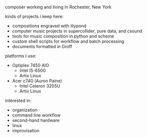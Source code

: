 composer working and living in Rochester, New York

kinds of projects i keep here:
- compositions engraved with lilypond
- computer music projects in supercollider, pure data, and csound
- tools for music composition in python and scheme
- custom shell scripts for workflow and batch processing
- documents formatted in Groff

platforms I use:
- Optiplex 7450 AIO
	- Intel I5-6500
	- Artix Linux
- Acer c740 (Auron Paine)
	- Intel Celeron 3205U
	- Artix Linux

interested in:
- organization
- command line workflow
- second-hand hardware
- linux
- improvisation
